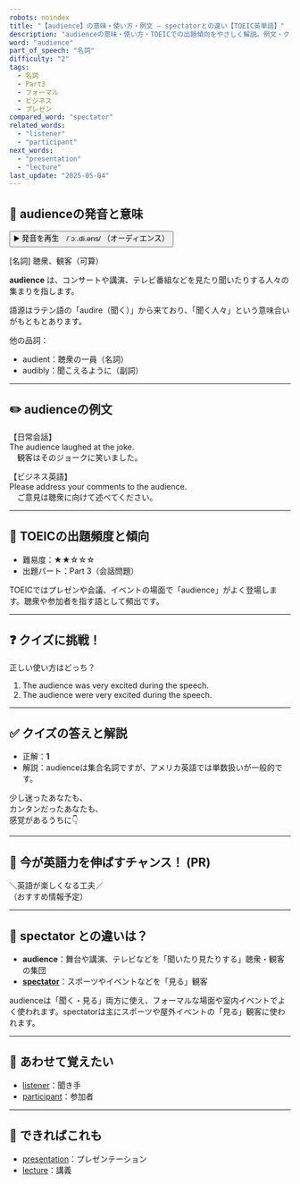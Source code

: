 ```yaml
---
robots: noindex
title: "【audience】の意味・使い方・例文 ― spectatorとの違い【TOEIC英単語】"
description: "audienceの意味・使い方・TOEICでの出題傾向をやさしく解説。例文・クイズ付きでspectatorとの違いもわかりやすく学べます。"
word: "audience"
part_of_speech: "名詞"
difficulty: "2"
tags:
  - 名詞
  - Part3
  - フォーマル
  - ビジネス
  - プレゼン
compared_word: "spectator"
related_words:
  - "listener"
  - "participant"
next_words:
  - "presentation"
  - "lecture"
last_update: "2025-05-04"
---
```


## 🔰 audienceの発音と意味

<button class="play-audio" onclick="playTTS('audience')">
  <span class="play-audio-main">
    ▶️ 発音を再生　/ˈɔː.di.əns/
  </span>
  <span class="play-audio-sub">
    （オーディエンス）
  </span>
</button>

[名詞] 聴衆、観客（可算）

**audience** は、コンサートや講演、テレビ番組などを見たり聞いたりする人々の集まりを指します。

語源はラテン語の「audire（聞く）」から来ており、「聞く人々」という意味合いがもともとあります。

他の品詞：  
- audient：聴衆の一員（名詞）
- audibly：聞こえるように（副詞）

---

## ✏️ audienceの例文

【日常会話】  
The audience laughed at the joke.  
　観客はそのジョークに笑いました。

【ビジネス英語】  
Please address your comments to the audience.  
　ご意見は聴衆に向けて述べてください。

---

## 🎯 TOEICの出題頻度と傾向

- 難易度：★★☆☆☆
- 出題パート：Part 3（会話問題）

TOEICではプレゼンや会議、イベントの場面で「audience」がよく登場します。聴衆や参加者を指す語として頻出です。

---

## ❓ クイズに挑戦！

正しい使い方はどっち？

1. The audience was very excited during the speech.  
2. The audience were very excited during the speech.

---

## ✅ クイズの答えと解説

- 正解：**1**
- 解説：audienceは集合名詞ですが、アメリカ英語では単数扱いが一般的です。

少し迷ったあなたも、  
カンタンだったあなたも、  
感覚があるうちに👇️

---

## 🚀 今が英語力を伸ばすチャンス！ (PR)

<div class="info-center">
＼英語が楽しくなる工夫／<br>  
（おすすめ情報予定）
</div>

---

## 🤔  spectator との違いは？

- **audience**：舞台や講演、テレビなどを「聞いたり見たりする」聴衆・観客の集団
- **[spectator](/spectator)**：スポーツやイベントなどを「見る」観客

audienceは「聞く・見る」両方に使え、フォーマルな場面や室内イベントでよく使われます。spectatorは主にスポーツや屋外イベントの「見る」観客に使われます。

---

## 🧩 あわせて覚えたい

- [listener](/listener)：聞き手
- [participant](/participant)：参加者

---

## 📖 できればこれも

- [presentation](/presentation)：プレゼンテーション
- [lecture](/lecture)：講義

<!-- cvid: aid25_bid25 -->
